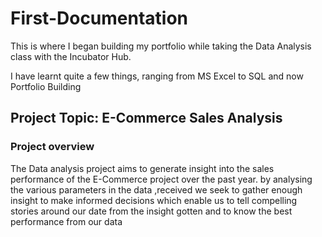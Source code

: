 # First-Documentation

This is where I began building my portfolio while taking the Data Analysis class with the Incubator Hub.

I have learnt quite a few things, ranging from MS Excel to SQL and now Portfolio Building

## Project Topic: E-Commerce Sales Analysis

### Project overview
The Data analysis project aims to generate insight into the sales performance of the E-Commerce project over the past year. by analysing the various parameters in the data ,received we seek to gather enough insight to make informed decisions which enable us to tell compelling stories around our date from the insight gotten and to know the best performance from our data

